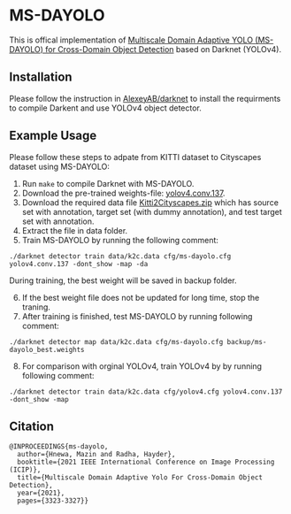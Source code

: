 # MS-DAYOLO
This is offical implementation of [Multiscale Domain Adaptive YOLO (MS-DAYOLO) for Cross-Domain Object Detection](https://ieeexplore.ieee.org/document/9506039) based on Darknet (YOLOv4).

## Installation
Please follow the instruction in [AlexeyAB/darknet](https://github.com/AlexeyAB/darknet) to install the requirments to compile Darkent and use YOLOv4 object detector. 

## Example Usage
Please follow these steps to adpate from KITTI dataset to Cityscapes dataset using MS-DAYOLO:

1. Run `make` to compile Darknet with MS-DAYOLO.
2. Download the pre-trained weights-file: [yolov4.conv.137](https://github.com/AlexeyAB/darknet/releases/download/darknet_yolo_v3_optimal/yolov4.conv.137).
3. Download the required data file [Kitti2Cityscapes.zip](https://drive.google.com/file/d/1HQmSt-8oDU4eSbOv2Gs-OC2JHQE5EMsI/view?usp=sharing) which has source set with annotation, target set (with dummy annotation), and test target set with annotation.
4. Extract the file in data folder.
5. Train MS-DAYOLO by running the following comment:
```
./darknet detector train data/k2c.data cfg/ms-dayolo.cfg yolov4.conv.137 -dont_show -map -da
```
During training, the best weight will be saved in backup folder.

6. If the best weight file does not be updated for long time, stop the traning.
7. After training is finished, test MS-DAYOLO by running following comment:
```
./darknet detector map data/k2c.data cfg/ms-dayolo.cfg backup/ms-dayolo_best.weights
```
8. For comparison with orginal YOLOv4, train YOLOv4 by by running following comment:
```
./darknet detector train data/k2c.data cfg/yolov4.cfg yolov4.conv.137 -dont_show -map
```    



## Citation
```
@INPROCEEDINGS{ms-dayolo,
  author={Hnewa, Mazin and Radha, Hayder},
  booktitle={2021 IEEE International Conference on Image Processing (ICIP)}, 
  title={Multiscale Domain Adaptive Yolo For Cross-Domain Object Detection}, 
  year={2021},
  pages={3323-3327}}
```
